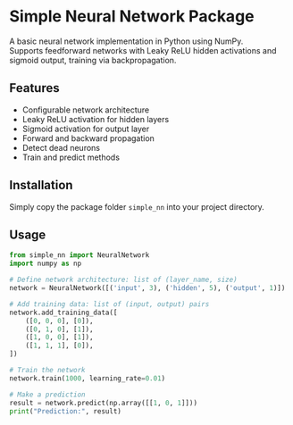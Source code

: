 # Simple Neural Network Package

A basic neural network implementation in Python using NumPy.  
Supports feedforward networks with Leaky ReLU hidden activations and sigmoid output, training via backpropagation.

## Features

- Configurable network architecture  
- Leaky ReLU activation for hidden layers  
- Sigmoid activation for output layer  
- Forward and backward propagation  
- Detect dead neurons  
- Train and predict methods  

## Installation

Simply copy the package folder `simple_nn` into your project directory.

## Usage

```python
from simple_nn import NeuralNetwork
import numpy as np

# Define network architecture: list of (layer_name, size)
network = NeuralNetwork([('input', 3), ('hidden', 5), ('output', 1)])

# Add training data: list of (input, output) pairs
network.add_training_data([
    ([0, 0, 0], [0]),
    ([0, 1, 0], [1]),
    ([1, 0, 0], [1]),
    ([1, 1, 1], [0]),
])

# Train the network
network.train(1000, learning_rate=0.01)

# Make a prediction
result = network.predict(np.array([[1, 0, 1]]))
print("Prediction:", result)
